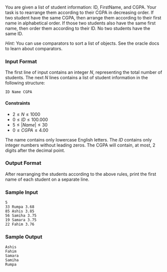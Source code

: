 You are given a list of student information: ID, FirstName, and CGPA. Your task is to rearrange them according to their CGPA in decreasing order. If two student have the same CGPA, then arrange them according to their first name in alphabetical order. If those two students also have the same first name, then order them according to their ID. No two students have the same ID.

*Hint:* You can use comparators to sort a list of objects. See the oracle docs to learn about comparators.

### Input Format

The first line of input contains an integer $N$, representing the total number of students. The next $N$ lines contains a list of student information in the following structure:
```
ID Name CGPA
```

#### Constraints

- $2 \le N \le 1000$
- $0 \le ID \le 100.000$
- $5 \le |Name| \le 30$
- $0 \le CGPA \le 4.00$

The name contains only lowercase English letters. The $ID$ contains only integer numbers without leading zeros. The CGPA will contain, at most, 2 digits after the decimal point.

### Output Format

After rearranging the students according to the above rules, print the first name of each student on a separate line.

### Sample Input
```
5
33 Rumpa 3.68
85 Ashis 3.85
56 Samiha 3.75
19 Samara 3.75
22 Fahim 3.76
```

### Sample Output
```
Ashis
Fahim
Samara
Samiha
Rumpa
```